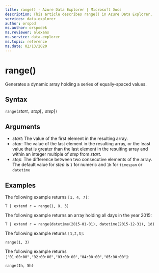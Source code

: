 ```yaml
---
title: range() - Azure Data Explorer | Microsoft Docs
description: This article describes range() in Azure Data Explorer.
services: data-explorer
author: orspod
ms.author: orspodek
ms.reviewer: alexans
ms.service: data-explorer
ms.topic: reference
ms.date: 02/13/2020
---
```

# range()

Generates a dynamic array holding a series of equally-spaced values.

## Syntax

`range(`*start*`,` *stop*[`,` *step*]`)` 

## Arguments

* *start*: The value of the first element in the resulting array. 
* *stop*: The value of the last element in the resulting array,
or the least value that is greater than the last element in the resulting
array and within an integer multiple of *step* from *start*.
* *step*: The difference between two consecutive elements of
the array. 
The default value for *step* is `1` for numeric and `1h` for `timespan` or `datetime`

## Examples

The following example returns `[1, 4, 7]`:

```apl
T | extend r = range(1, 8, 3)
```

The following example returns an array holding all days
in the year 2015:

```apl
T | extend r = range(datetime(2015-01-01), datetime(2015-12-31), 1d)
```

The following example returns `[1,2,3]`:

```apl
range(1, 3)
```

The following example returns `["01:00:00","02:00:00","03:00:00","04:00:00","05:00:00"]`:

```apl
range(1h, 5h)
```
